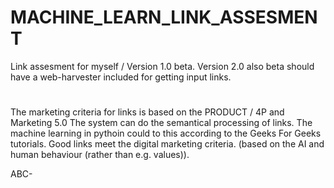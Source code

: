# MACHINE_LEARN_LINK_ASSESMENT
Link assesment for myself / Version 1.0 beta.
Version 2.0 also beta should have a web-harvester included for getting input links.
#
The marketing criteria for links is based on the PRODUCT / 4P and Marketing 5.0
The system can do the semantical processing of links.
The machine learning in pythoin could to this according to the Geeks For Geeks tutorials. 
Good links meet the digital marketing criteria. (based on the AI and human behaviour (rather than e.g. values)).

ABC-
